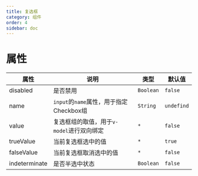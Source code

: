 ```yaml
---
title: 复选框
category: 组件
order: 4
sidebar: doc
---
```


# 属性

| 属性 | 说明 | 类型 | 默认值 |
| --- | --- | --- | --- |
| disabled | 是否禁用 | `Boolean` | `false` |
| name | `input`的`name`属性，用于指定Checkbox组 | `String` | `undefind` |
| value | 复选框组的取值，用于`v-model`进行双向绑定 | `*` | `false` |
| trueValue | 当前复选框选中的值 | `*` | `true` |
| falseValue | 当前复选框取消选中的值 | `*` | `false` |
| indeterminate | 是否半选中状态 | `Boolean` | `false` |
